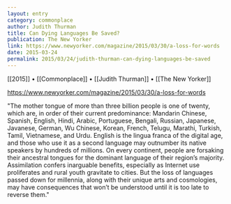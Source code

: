 ```yaml
---
layout: entry
category: commonplace
author: Judith Thurman
title: Can Dying Languages Be Saved?
publication: The New Yorker
link: https://www.newyorker.com/magazine/2015/03/30/a-loss-for-words
date: 2015-03-24
permalink: 2015/03/24/judith-thurman-can-dying-languages-be-saved
---
```


[[2015]] • [[Commonplace]] • [[Judith Thurman]] • [[The New Yorker]]

https://www.newyorker.com/magazine/2015/03/30/a-loss-for-words

"The mother tongue of more than three billion people is one of twenty, which are, in order of their current predominance: Mandarin Chinese, Spanish, English, Hindi, Arabic, Portuguese, Bengali, Russian, Japanese, Javanese, German, Wu Chinese, Korean, French, Telugu, Marathi, Turkish, Tamil, Vietnamese, and Urdu. English is the lingua franca of the digital age, and those who use it as a second language may outnumber its native speakers by hundreds of millions. On every continent, people are forsaking their ancestral tongues for the dominant language of their region’s majority. Assimilation confers inarguable benefits, especially as Internet use proliferates and rural youth gravitate to cities. But the loss of languages passed down for millennia, along with their unique arts and cosmologies, may have consequences that won’t be understood until it is too late to reverse them."
 
 
